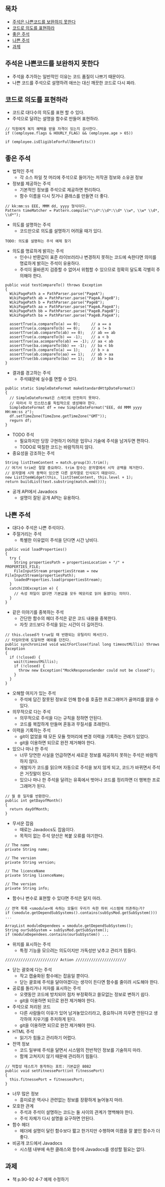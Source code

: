 ## 목차 ##
- [주석은 나쁜코드를 보완하지 못한다](#1)
- [코드로 의도를 표현하라](#2)
- [좋은 주석](#3)
- [나쁜 주석](#4)
- [과제](#5)

<a name="1"></a>
## 주석은 나쁜코드를 보완하지 못한다 ##
- 주석을 추가하는 일반적인 이유는 코드 품질이 나쁘기 때문이다.
- 나쁜 코드를 주석으로 설명하려 애쓰는 대신 깨끗한 코드로 다시 짜라.

<a name="2"></a>
## 코드로 의도를 표현하라 ##
- 코드로 대다수의 의도를 표현 할 수 있다.
- 주석으로 달려는 설명을 함수로 만들어 표현하라.
```
// 직원에게 복지 혜택을 받을 자격이 있는지 검사한다.
if ((employee.flags & HOURLY_FLAG) && (employee.age > 65))

if (employee.isEligibleForFullBenefits())
```

<a name="3"></a>
## 좋은 주석 ##
- 법적인 주석
  - 각 소스 파일 첫 머리에 주석으로 들어가는 저작권 정보와 소유권 정보
- 정보를 제공하는 주석
  - 기본적인 정보를 주석으로 제공하면 편리하다.
  - 함수 이름을 다시 짓거나 클래스를 만들면 더 좋다.
```
// kk:mm:ss EEE, MMM dd, yyyy 형식이다.
Pattern timeMatcher = Pattern.compile("\\d*:\\d*:\\d* \\w*, \\w* \\d*, \\d*");
```
- 의도를 설명하는 주석
  - 코드만으로 의도를 설명하기 어려울 때가 있다.
```
TODO: 의도를 설명하는 주석 예제 찾기
```
- 의도를 명료하게 밝히는 주석
  - 인수나 반환값이 표준 라이브러리나 변경하지 못하는 코드에 속한다면 의미를 명료하게 밝히는 주석이 유용하다.
  - 주석이 올바른지 검증할 수 없어서 위험할 수 있으므로 정확히 달도록 각별히 주의해야 한다.
```
public void testCompareTo() throws Exception
{
  WikiPagePath a = PathParser.parse("PageA");
  WikiPagePath ab = PathParser.parse("PageA.PageB");
  WikiPagePath b = PathParser.parse("PageB");
  WikiPagePath aa = PathParser.parse("PageA.PageA");
  WikiPagePath bb = PathParser.parse("PageB.PageB");
  WikiPagePath ba = PathParser.parse("PageB.PageA");
  
  assertTrue(a.compareTo(a) == 0);     // a == a
  assertTrue(a.compareTo(b) == 0);     // a != b
  assertTrue(ab.compareTo(ab) == 0);   // ab == ab
  assertTrue(a.compareTo(b) == -1);    // a < b
  assertTrue(aa.acompareTo(ab) == -1); // aa < ab
  assertTrue(ba.compareTo(bb) == -1);  // ba < bb
  assertTrue(b.compareTo(a) == 1);     // b > a
  assertTrue(ab.compareTo(aa) == 1);   // ab > aa
  assertTrue(bb.compareTo(ba) == 1);   // bb > ba
}
```
- 결과를 경고하는 주석
  - 주석떄문에 실수를 면할 수 있다.
```
public static SimpleDateFormat makeStandardHttpDateFormat()
{
  // SimpleDateFormat은 스레드에 안전하지 못하다.
  // 따라서 각 인스턴스를 독립적으로 생성해야 한다.
  SimpleDateFormat df = new SimpleDateFormat("EEE, dd MMM yyyy HH:mm:ss z");
  df.setTimeZone(TimeZone.getTimeZone("GMT"));
  regurn df;
}
```
- TODO 주석
  - 필요하지만 당장 구현하기 어려운 업무나 기술에 주석을 남겨두면 편하다.
  - TODO로 떡칠한 코드는 바람직하지 않다.
- 중요성을 강조하는 주석
```
String listItemContent = match.group(3).trim();
// 여기서 trim은 절말 중요하다. trim 함수는 문자열에서 시작 공백을 제거한다.
// 문자열에 시작 동백이 있으면 다른 문자열로 인식되기 때문이다.
new ListItemWidget(this, listItemContent, this.level + 1);
return buildList(text.substring(match.emd()));
```
- 공개 API에서 Javadocs
  - 설명이 잘된 공개 API는 유용하다.

<a name="4"></a>
## 나쁜 주석 ##
- 대다수 주석은 나쁜 주석이다.
- 주절거리는 주석
  - 특별한 이유없이 주석을 단다면 시간 낭비다.
```
public void loadProperties()
{
  try {
    String propertiesPath = propertiesLocation + "/" + PROPERTIES_FILE;
    FileInputStream propertiesStream = new FileInputStream(propertiesPath);
    loadedProperties.load(propertiesStream);
  }
  catch(IOException e) {
    // 속성 파일이 없다면 기본값을 모두 메모리로 읽어 들였다는 의미다.
  }
}
```
- 같은 이야기를 중복하는 주석
  - 간단한 함수의 헤더 주석은 같은 코드 내용을 중복한다.
  - 자칫 코드보다 주석을 읽는 시간이 더 길어진다.
```
// this.closed가 true일 때 반환되는 유틸리티 메서드다.
// 타임아웃에 도달하면 예외를 던진다.
public synchronized void waitForClose(final long timeoutMillis) throws Exception 
{
  if (!closed) {
    wait(timeoutMillis);
    if (!closed) {
      throw new Exception("MockResponseSender could not be closed");
    }
  }
}
```
- 오해할 여지가 있는 주석
  - 주석에 담긴 잘못된 정보로 인해 함수를 호출한 프로그래머가 골머리를 앓을 수 있다.
- 의무적으로 다는 주석
  - 의무적으로 주석을 다는 규칙을 정하면 안된다.
  - 코드를 복잡하게 만들며 혼동과 무질서를 초래한다.
- 이력을 기록하는 주석
  - git이 없었을 때 모든 모듈 첫머리에 변경 이력을 기록하는 관례가 있었다.
  - git을 이용하면 되므로 완전 제거해야 한다.
- 있으나 마나 한 주석
  - 너무 당연한 사실을 언급하면서 새로운 정보를 제공하지 못하는 주석은 바람직하지 않다.
  - 개발자가 코드를 읽으며 자동으로 주석을 보지 않게 되고, 코드가 바뀌면서 주석은 거짓말이 된다.
  - 있으나 마나 한 주석을 달려는 유혹에서 벗어나 코드를 정리하면 더 행복한 프로그래머가 된다.
```
// 월 중 일자를 반환한다.
public int getDayofMonth()
{
  return dayOfMonth;
}
```
- 무서운 잡음
  - 때로는 Javadocs도 잡음이다.
  - 목적이 없는 주석 양산은 복붙 오류를 야기한다.
```
// The name
private String name;

// The version
private String version;

// The licenceName
private String licenceName;

// The version
private String info;
```
- 함수나 변수로 표현할 수 있다면 주석은 달지 마라.
```
// 젼역 목록 <smodule>에 속하는 모듈이 우리가 속한 하위 시스템에 의존하는가?
if (smodule.getDependSubSystems().contains(subSysMod.getSubSystem())) ...

ArrayList moduleDependees = smodule.getDependSubSystems();
String ourSubSystem = subSysMod.getSubSystem();
if (moduleDependees.contains(ourSubSystem)) ...
```
- 위치를 표시하는 주석
  - 특정 기능을 모으려는 의도이지만 가독성만 낮추고 관리가 힘들다.
```
//////////////////////// Action ///////////////////////
```
- 닫는 괄호에 다는 주석
  - 작고 캡슐화된 함수에는 잡음일 뿐이다.
  - 닫는 괄호에 주석을 달아야겠다는 생각이 든다면 함수를 줄이려 시도해야 한다.
- 공로를 돌리거나 저자를 표시하는 주석
  - 오랫동안 코드에 방치되어 점차 부정확하고 쓸모없는 정보로 변하기 쉽다.
  - git을 이용하면 되므로 완전 제거해야 한다.
- 주석으로 처리된 코드
  - 다른 사람들이 이유가 있어 남겨놓았으리라고, 중요하니까 지우면 안된다고 생각하여 지우기를 주저하게 된다.
  - git을 이용하면 되므로 완전 제거해야 한다.
- HTML 주석
  - 읽기가 힘들고 관리하기 어렵다.
- 전역 정보
  - 코드 일부에 주석을 달면서 시스템의 전반적인 정보를 기술하지 마라.
  - 함께 고쳐지지 않기 때문에 관리하기 힘들다.
```
// 적합성 테스트가 동작하는 포트: 기본값은 8082
public void setFitnessePort(int fitnessePort)
{
  this.fitnessePort = fitnessesPort;
}
```
- 너무 많은 정보
  - 흥미로운 역사나 관련없는 정보를 장황하게 늘어놓지 마라.
- 모호한 관계
  - 주석과 주석이 설명하는 코드는 둘 사이의 관계가 명백해야 한다.
  - 주석 자체가 다시 설명을 요구하면 안된다.
- 함수 헤더
  - 헤더에 설명이 달린 함수보다 짧고 한가지만 수행하며 이름을 잘 붙인 함수가 더 좋다.
- 비공개 코드에서 Javadocs
  - 시스템 내부에 속한 클래스와 함수에 Javadocs를 생성할 필요는 없다.

<a name="5"></a>
## 과제 ##
- 책 p.90-92 4-7 예제 수정하기
